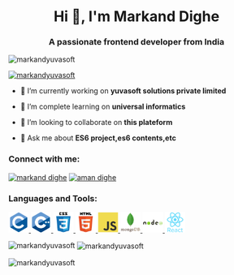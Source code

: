 <h1 align="center">Hi 👋, I'm Markand Dighe</h1>
<h3 align="center">A passionate frontend developer from India</h3>

<p align="left"> <img src="https://komarev.com/ghpvc/?username=markandyuvasoft&label=Profile%20views&color=0e75b6&style=flat" alt="markandyuvasoft" /> </p>

<p align="left"> <a href="https://github.com/ryo-ma/github-profile-trophy"><img src="https://github-profile-trophy.vercel.app/?username=markandyuvasoft" alt="markandyuvasoft" /></a> </p>

- 🔭 I’m currently working on **yuvasoft solutions private limited**

- 🌱 I’m complete learning on **universal informatics**

- 👯 I’m looking to collaborate on **this plateform**

- 💬 Ask me about **ES6 project,es6 contents,etc**

<h3 align="left">Connect with me:</h3>
<p align="left">
<a href="https://linkedin.com/in/markand dighe" target="blank"><img align="center" src="https://raw.githubusercontent.com/rahuldkjain/github-profile-readme-generator/master/src/images/icons/Social/linked-in-alt.svg" alt="markand dighe" height="30" width="40" /></a>
<a href="https://instagram.com/aman dighe" target="blank"><img align="center" src="https://raw.githubusercontent.com/rahuldkjain/github-profile-readme-generator/master/src/images/icons/Social/instagram.svg" alt="aman dighe" height="30" width="40" /></a>
</p>

<h3 align="left">Languages and Tools:</h3>
<p align="left"> <a href="https://www.cprogramming.com/" target="_blank" rel="noreferrer"> <img src="https://raw.githubusercontent.com/devicons/devicon/master/icons/c/c-original.svg" alt="c" width="40" height="40"/> </a> <a href="https://www.w3schools.com/cpp/" target="_blank" rel="noreferrer"> <img src="https://raw.githubusercontent.com/devicons/devicon/master/icons/cplusplus/cplusplus-original.svg" alt="cplusplus" width="40" height="40"/> </a> <a href="https://www.w3schools.com/css/" target="_blank" rel="noreferrer"> <img src="https://raw.githubusercontent.com/devicons/devicon/master/icons/css3/css3-original-wordmark.svg" alt="css3" width="40" height="40"/> </a> <a href="https://www.w3.org/html/" target="_blank" rel="noreferrer"> <img src="https://raw.githubusercontent.com/devicons/devicon/master/icons/html5/html5-original-wordmark.svg" alt="html5" width="40" height="40"/> </a> <a href="https://developer.mozilla.org/en-US/docs/Web/JavaScript" target="_blank" rel="noreferrer"> <img src="https://raw.githubusercontent.com/devicons/devicon/master/icons/javascript/javascript-original.svg" alt="javascript" width="40" height="40"/> </a> <a href="https://www.mongodb.com/" target="_blank" rel="noreferrer"> <img src="https://raw.githubusercontent.com/devicons/devicon/master/icons/mongodb/mongodb-original-wordmark.svg" alt="mongodb" width="40" height="40"/> </a> <a href="https://nodejs.org" target="_blank" rel="noreferrer"> <img src="https://raw.githubusercontent.com/devicons/devicon/master/icons/nodejs/nodejs-original-wordmark.svg" alt="nodejs" width="40" height="40"/> </a> <a href="https://reactjs.org/" target="_blank" rel="noreferrer"> <img src="https://raw.githubusercontent.com/devicons/devicon/master/icons/react/react-original-wordmark.svg" alt="react" width="40" height="40"/> </a> </p>

<p><img align="left" src="https://github-readme-stats.vercel.app/api/top-langs?username=markandyuvasoft&show_icons=true&locale=en&layout=compact" alt="markandyuvasoft" /></p>

<p>&nbsp;<img align="center" src="https://github-readme-stats.vercel.app/api?username=markandyuvasoft&show_icons=true&locale=en" alt="markandyuvasoft" /></p>

<p><img align="center" src="https://github-readme-streak-stats.herokuapp.com/?user=markandyuvasoft&" alt="markandyuvasoft" /></p>

